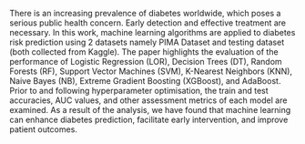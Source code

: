 There is an increasing prevalence of diabetes worldwide, which poses a serious public health concern. Early detection and effective treatment are necessary. In this work, machine learning algorithms are applied to diabetes risk prediction using 2 datasets namely PIMA Dataset and testing dataset (both collected from Kaggle). The paper highlights the evaluation of the performance of Logistic Regression (LOR), Decision Trees (DT), Random Forests (RF), Support Vector Machines (SVM), K-Nearest Neighbors (KNN), Naive Bayes (NB), Extreme Gradient Boosting (XGBoost), and AdaBoost. Prior to and following hyperparameter optimisation, the train and test accuracies, AUC values, and other assessment metrics of each model are examined. As a result of the analysis, we have found that machine learning can enhance diabetes prediction, facilitate early intervention, and improve patient outcomes.
